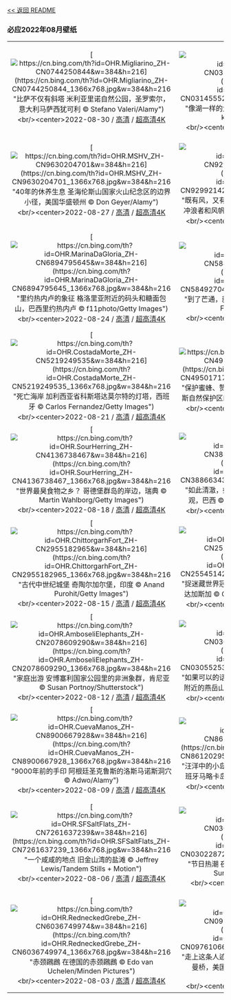 [<< 返回 README](../../README.md)
### 必应2022年08月壁纸
||||
|:---:|:---:|:---:|
|[![https://cn.bing.com/th?id=OHR.Migliarino_ZH-CN0744250844&w=384&h=216](https://cn.bing.com/th?id=OHR.Migliarino_ZH-CN0744250844_1366x768.jpg&w=384&h=216 "比萨不仅有斜塔&#10;米利亚里诺自然公园，圣罗索尔，意大利马萨西犹可利&#10;© Stefano Valeri/Alamy")](https://cn.bing.com/search?q=%e7%b1%b3%e5%88%a9%e4%ba%9a%e9%87%8c%e8%af%ba%e8%87%aa%e7%84%b6%e5%85%ac%e5%9b%ad&form=hpcapt&mkt=zh-cn&filters=HpDate:"20220829_1600")<br/><center>2022-08-30 / [高清](https://cn.bing.com/th?id=OHR.Migliarino_ZH-CN0744250844_1920x1200.jpg&w=1920&h=1200) / [超高清4K](https://cn.bing.com/th?id=OHR.Migliarino_ZH-CN0744250844_UHD.jpg&w=3840&h=2160)<center/>|[![https://cn.bing.com/th?id=OHR.EstoniaBaltic_ZH-CN0314555299&w=384&h=216](https://cn.bing.com/th?id=OHR.EstoniaBaltic_ZH-CN0314555299_1366x768.jpg&w=384&h=216 "像湖一样的大海&#10;爱沙尼亚波罗的海&#10;© fotoman-kharkov/Getty Images")](https://cn.bing.com/search?q=%e6%b3%a2%e7%bd%97%e7%9a%84%e6%b5%b7&form=hpcapt&mkt=zh-cn&filters=HpDate:"20220828_1600")<br/><center>2022-08-29 / [高清](https://cn.bing.com/th?id=OHR.EstoniaBaltic_ZH-CN0314555299_1920x1200.jpg&w=1920&h=1200) / [超高清4K](https://cn.bing.com/th?id=OHR.EstoniaBaltic_ZH-CN0314555299_UHD.jpg&w=3840&h=2160)<center/>|[![https://cn.bing.com/th?id=OHR.BeardedTit_ZH-CN0065279700&w=384&h=216](https://cn.bing.com/th?id=OHR.BeardedTit_ZH-CN0065279700_1366x768.jpg&w=384&h=216 "这鸟长着小胡子&#10;荷兰弗莱福兰湿地的文须雀&#10;© Gert-Jan IJzerman/Minden Pictures")](https://cn.bing.com/search?q=%e5%bc%97%e8%8e%b1%e7%a6%8f%e5%85%b0%e7%9c%81&form=hpcapt&mkt=zh-cn&filters=HpDate:"20220827_1600")<br/><center>2022-08-28 / [高清](https://cn.bing.com/th?id=OHR.BeardedTit_ZH-CN0065279700_1920x1200.jpg&w=1920&h=1200) / [超高清8K](https://cn.bing.com/th?id=OHR.BeardedTit_ZH-CN0065279700_UHD.jpg)<center/>|
|[![https://cn.bing.com/th?id=OHR.MSHV_ZH-CN9630204701&w=384&h=216](https://cn.bing.com/th?id=OHR.MSHV_ZH-CN9630204701_1366x768.jpg&w=384&h=216 "40年的休养生息&#10;圣海伦斯山国家火山纪念区的边界小径，美国华盛顿州&#10;© Don Geyer/Alamy")](https://cn.bing.com/search?q=%e5%9c%a3%e6%b5%b7%e4%bc%a6%e6%96%af%e5%b1%b1%e5%9b%bd%e5%ae%b6%e7%81%ab%e5%b1%b1%e7%ba%aa%e5%bf%b5%e5%8c%ba&form=hpcapt&mkt=zh-cn&filters=HpDate:"20220826_1600")<br/><center>2022-08-27 / [高清](https://cn.bing.com/th?id=OHR.MSHV_ZH-CN9630204701_1920x1200.jpg&w=1920&h=1200) / [超高清4K](https://cn.bing.com/th?id=OHR.MSHV_ZH-CN9630204701_UHD.jpg&w=3840&h=2160)<center/>|[![https://cn.bing.com/th?id=OHR.PeljesacWind_ZH-CN9299214248&w=384&h=216](https://cn.bing.com/th?id=OHR.PeljesacWind_ZH-CN9299214248_1366x768.jpg&w=384&h=216 "既有风，又有水&#10;克罗地亚佩列沙茨半岛附近的风筝冲浪者和风帆冲浪者&#10;© helivideo/Getty Images")](https://cn.bing.com/search?q=%e4%bd%a9%e5%88%97%e6%b2%99%e8%8c%a8%e5%8d%8a%e5%b2%9b&form=hpcapt&mkt=zh-cn&filters=HpDate:"20220825_1600")<br/><center>2022-08-26 / [高清](https://cn.bing.com/th?id=OHR.PeljesacWind_ZH-CN9299214248_1920x1200.jpg&w=1920&h=1200) / [超高清4K](https://cn.bing.com/th?id=OHR.PeljesacWind_ZH-CN9299214248_UHD.jpg&w=3840&h=2160)<center/>|[![https://cn.bing.com/th?id=OHR.CascadesNP_ZH-CN1830542356&w=384&h=216](https://cn.bing.com/th?id=OHR.CascadesNP_ZH-CN1830542356_1366x768.jpg&w=384&h=216 "令人惊叹的后花园&#10;华盛顿州北瀑布国家公园，美国&#10;© Ethan Welty/Tandem Stills + Motion")](https://cn.bing.com/search?q=%e5%8c%97%e7%80%91%e5%b8%83%e5%9b%bd%e5%ae%b6%e5%85%ac%e5%9b%ad&form=hpcapt&mkt=zh-cn&filters=HpDate:"20220824_1600")<br/><center>2022-08-25 / [高清](https://cn.bing.com/th?id=OHR.CascadesNP_ZH-CN1830542356_1920x1200.jpg&w=1920&h=1200) / [超高清4K](https://cn.bing.com/th?id=OHR.CascadesNP_ZH-CN1830542356_UHD.jpg&w=3840&h=2160)<center/>|
|[![https://cn.bing.com/th?id=OHR.MarinaDaGloria_ZH-CN6894795645&w=384&h=216](https://cn.bing.com/th?id=OHR.MarinaDaGloria_ZH-CN6894795645_1366x768.jpg&w=384&h=216 "里约热内卢的象征&#10;格洛里亚附近的码头和糖面包山，巴西里约热内卢&#10;© f11photo/Getty Images")](https://cn.bing.com/search?q=%e5%b7%b4%e8%a5%bf%e9%9d%a2%e5%8c%85%e5%b1%b1&form=hpcapt&mkt=zh-cn&filters=HpDate:"20220823_1600")<br/><center>2022-08-24 / [高清](https://cn.bing.com/th?id=OHR.MarinaDaGloria_ZH-CN6894795645_1920x1200.jpg&w=1920&h=1200) / [超高清4K](https://cn.bing.com/th?id=OHR.MarinaDaGloria_ZH-CN6894795645_UHD.jpg&w=3840&h=2160)<center/>|[![https://cn.bing.com/th?id=OHR.MentonFrance_ZH-CN5849270429&w=384&h=216](https://cn.bing.com/th?id=OHR.MentonFrance_ZH-CN5849270429_1366x768.jpg&w=384&h=216 "到了芒通，就来点柠檬汁吧&#10;芒通，法国&#10;© Flavio Foglietta/Getty Images")](https://cn.bing.com/search?q=%e6%b3%95%e5%9b%bd%e8%8a%92%e9%80%9a%e9%95%87&form=hpcapt&mkt=zh-cn&filters=HpDate:"20220822_1600")<br/><center>2022-08-23 / [高清](https://cn.bing.com/th?id=OHR.MentonFrance_ZH-CN5849270429_1920x1200.jpg&w=1920&h=1200) / [超高清4K](https://cn.bing.com/th?id=OHR.MentonFrance_ZH-CN5849270429_UHD.jpg&w=3840&h=2160)<center/>|[![https://cn.bing.com/th?id=OHR.TenderMoment_ZH-CN5447705408&w=384&h=216](https://cn.bing.com/th?id=OHR.TenderMoment_ZH-CN5447705408_1366x768.jpg&w=384&h=216 "猫头鹰界的叛逆小鸟&#10;南佛罗里达的一只穴小鸮雏鸟和一只成年穴小鸮，美国&#10;© Carlos Carreno/Getty Images")](https://cn.bing.com/search?q=%e7%a9%b4%e5%b0%8f%e9%b8%ae&form=hpcapt&mkt=zh-cn&filters=HpDate:"20220821_1600")<br/><center>2022-08-22 / [高清](https://cn.bing.com/th?id=OHR.TenderMoment_ZH-CN5447705408_1920x1200.jpg&w=1920&h=1200) / [超高清](https://cn.bing.com/th?id=OHR.TenderMoment_ZH-CN5447705408_UHD.jpg)<center/>|
|[![https://cn.bing.com/th?id=OHR.CostadaMorte_ZH-CN5219249535&w=384&h=216](https://cn.bing.com/th?id=OHR.CostadaMorte_ZH-CN5219249535_1366x768.jpg&w=384&h=216 "死亡海岸&#10;加利西亚省科斯塔达莫尔特的灯塔，西班牙&#10;© Carlos Fernandez/Getty Images")](https://cn.bing.com/search?q=%e8%a5%bf%e7%8f%ad%e7%89%99+%e5%8a%a0%e5%88%a9%e8%a5%bf%e4%ba%9a&form=hpcapt&mkt=zh-cn&filters=HpDate:"20220820_1600")<br/><center>2022-08-21 / [高清](https://cn.bing.com/th?id=OHR.CostadaMorte_ZH-CN5219249535_1920x1200.jpg&w=1920&h=1200) / [超高清4K](https://cn.bing.com/th?id=OHR.CostadaMorte_ZH-CN5219249535_UHD.jpg&w=3840&h=2160)<center/>|[![https://cn.bing.com/th?id=OHR.BearProof_ZH-CN4950171791&w=384&h=216](https://cn.bing.com/th?id=OHR.BearProof_ZH-CN4950171791_1366x768.jpg&w=384&h=216 "保护蜜蜂、赞美蜜蜂&#10;西班牙阿斯图里亚斯省穆涅略斯自然保护区的蜂箱&#10;© ABB Photo/Shutterstock")](https://cn.bing.com/search?q=%e8%9c%9c%e8%9c%82%e5%85%bb%e6%ae%96&form=hpcapt&mkt=zh-cn&filters=HpDate:"20220819_1600")<br/><center>2022-08-20 / [高清](https://cn.bing.com/th?id=OHR.BearProof_ZH-CN4950171791_1920x1200.jpg&w=1920&h=1200) / [超高清4K](https://cn.bing.com/th?id=OHR.BearProof_ZH-CN4950171791_UHD.jpg&w=3840&h=2160)<center/>|[![https://cn.bing.com/th?id=OHR.PenzancePool_ZH-CN4493022613&w=384&h=216](https://cn.bing.com/th?id=OHR.PenzancePool_ZH-CN4493022613_1366x768.jpg&w=384&h=216 "彭赞斯全景&#10;康沃尔郡的彭赞斯，英国&#10;© Murray Bosley Photography/Getty Images")](https://cn.bing.com/search?q=%e8%8b%b1%e5%9b%bd%e5%bd%ad%e8%b5%9e%e6%96%af&FORM=hpcapt&mkt=zh-cn&filters=HpDate:"20220818_1600")<br/><center>2022-08-19 / [高清](https://cn.bing.com/th?id=OHR.PenzancePool_ZH-CN4493022613_1920x1200.jpg&w=1920&h=1200) / [超高清4K](https://cn.bing.com/th?id=OHR.PenzancePool_ZH-CN4493022613_UHD.jpg&w=3840&h=2160)<center/>|
|[![https://cn.bing.com/th?id=OHR.SourHerring_ZH-CN4136738467&w=384&h=216](https://cn.bing.com/th?id=OHR.SourHerring_ZH-CN4136738467_1366x768.jpg&w=384&h=216 "世界最臭食物之乡？&#10;哥德堡群岛的岸边，瑞典&#10;© Martin Wahlborg/Getty Images")](https://cn.bing.com/search?q=%e5%93%a5%e5%be%b7%e5%a0%a1%e7%be%a4%e5%b2%9b&form=hpcapt&mkt=zh-cn&filters=HpDate:"20220817_1600")<br/><center>2022-08-18 / [高清](https://cn.bing.com/th?id=OHR.SourHerring_ZH-CN4136738467_1920x1200.jpg&w=1920&h=1200) / [超高清4K](https://cn.bing.com/th?id=OHR.SourHerring_ZH-CN4136738467_UHD.jpg&w=3840&h=2160)<center/>|[![https://cn.bing.com/th?id=OHR.AquarioNatural_ZH-CN3886634374&w=384&h=216](https://cn.bing.com/th?id=OHR.AquarioNatural_ZH-CN3886634374_1366x768.jpg&w=384&h=216 "如此清澈，如此洁净&#10;大自然的水族馆中的水下景观，巴西&#10;© Michel Roggo/Minden Pictures")](https://cn.bing.com/search?q=%e5%b7%b4%e8%a5%bf+%e5%a4%a7%e8%87%aa%e7%84%b6%e7%9a%84%e6%b0%b4%e6%97%8f%e9%a6%86&FORM=hpcapt&mkt=zh-cn&filters=HpDate:"20220816_1600")<br/><center>2022-08-17 / [高清](https://cn.bing.com/th?id=OHR.AquarioNatural_ZH-CN3886634374_1920x1200.jpg&w=1920&h=1200) / [超高清4K](https://cn.bing.com/th?id=OHR.AquarioNatural_ZH-CN3886634374_UHD.jpg&w=3840&h=2160)<center/>|[![https://cn.bing.com/th?id=OHR.GreatWhiteRoller_ZH-CN1541809088&w=384&h=216](https://cn.bing.com/th?id=OHR.GreatWhiteRoller_ZH-CN1541809088_1366x768.jpg&w=384&h=216 "惊险之旅&#10;夕阳下的大白鲨过山车，美国新泽西州&#10;© John Van Decker/Alamy")](https://cn.bing.com/search?q=%e6%96%b0%e6%b3%bd%e8%a5%bf%e5%b7%9e&FORM=hpcapt&mkt=zh-cn&filters=HpDate:"20220815_1600")<br/><center>2022-08-16 / [高清](https://cn.bing.com/th?id=OHR.GreatWhiteRoller_ZH-CN1541809088_1920x1200.jpg&w=1920&h=1200) / [超高清4K](https://cn.bing.com/th?id=OHR.GreatWhiteRoller_ZH-CN1541809088_UHD.jpg&w=3840&h=2160)<center/>|
|[![https://cn.bing.com/th?id=OHR.ChittorgarhFort_ZH-CN2955182965&w=384&h=216](https://cn.bing.com/th?id=OHR.ChittorgarhFort_ZH-CN2955182965_1366x768.jpg&w=384&h=216 "古代中世纪城堡&#10;奇陶尔加尔堡，印度&#10;© Anand Purohit/Getty Images")](https://cn.bing.com/search?q=%e5%a5%87%e9%99%b6%e5%b0%94%e5%8a%a0%e5%b0%94%e5%a0%a1&form=hpcapt&mkt=zh-cn&filters=HpDate:"20220814_1600")<br/><center>2022-08-15 / [高清](https://cn.bing.com/th?id=OHR.ChittorgarhFort_ZH-CN2955182965_1920x1200.jpg&w=1920&h=1200) / [超高清4K](https://cn.bing.com/th?id=OHR.ChittorgarhFort_ZH-CN2955182965_UHD.jpg&w=3840&h=2160)<center/>|[![https://cn.bing.com/th?id=OHR.PantherChameleon_ZH-CN2554514270&w=384&h=216](https://cn.bing.com/th?id=OHR.PantherChameleon_ZH-CN2554514270_1366x768.jpg&w=384&h=216 "捉迷藏世界冠军&#10;琥珀山国家公园里的豹变色龙，马达加斯加&#10;© Christian Ziegler/Minden Pictures")](https://cn.bing.com/search?q=%e8%b1%b9%e5%8f%98%e8%89%b2%e9%be%99&form=hpcapt&mkt=zh-cn&filters=HpDate:"20220813_1600")<br/><center>2022-08-14 / [高清](https://cn.bing.com/th?id=OHR.PantherChameleon_ZH-CN2554514270_1920x1200.jpg&w=1920&h=1200) / [超高清4K](https://cn.bing.com/th?id=OHR.PantherChameleon_ZH-CN2554514270_UHD.jpg&w=3840&h=2160)<center/>|[![https://cn.bing.com/th?id=OHR.LacMontagnon_ZH-CN8301464080&w=384&h=216](https://cn.bing.com/th?id=OHR.LacMontagnon_ZH-CN8301464080_1366x768.jpg&w=384&h=216 "一颗值得的心&#10;阿斯佩山谷中的蒙塔尼翁湖，法国&#10;© thieury/Adobe photo stock")](https://cn.bing.com/search?q=%e9%98%bf%e6%96%af%e4%bd%a9%e5%b1%b1%e8%b0%b7&form=hpcapt&mkt=zh-cn&filters=HpDate:"20220812_1600")<br/><center>2022-08-13 / [高清](https://cn.bing.com/th?id=OHR.LacMontagnon_ZH-CN8301464080_1920x1200.jpg&w=1920&h=1200) / [超高清8K](https://cn.bing.com/th?id=OHR.LacMontagnon_ZH-CN8301464080_UHD.jpg)<center/>|
|[![https://cn.bing.com/th?id=OHR.AmboseliElephants_ZH-CN2078609290&w=384&h=216](https://cn.bing.com/th?id=OHR.AmboseliElephants_ZH-CN2078609290_1366x768.jpg&w=384&h=216 "家庭出游&#10;安博塞利国家公园里的非洲象群，肯尼亚&#10;© Susan Portnoy/Shutterstock")](https://cn.bing.com/search?q=%e9%9d%9e%e6%b4%b2%e8%b1%a1&form=hpcapt&mkt=zh-cn&filters=HpDate:"20220811_1600")<br/><center>2022-08-12 / [高清](https://cn.bing.com/th?id=OHR.AmboseliElephants_ZH-CN2078609290_1920x1200.jpg&w=1920&h=1200) / [超高清4K](https://cn.bing.com/th?id=OHR.AmboseliElephants_ZH-CN2078609290_UHD.jpg&w=3840&h=2160)<center/>|[![https://cn.bing.com/th?id=OHR.MtTsubakuro_ZH-CN0305525340&w=384&h=216](https://cn.bing.com/th?id=OHR.MtTsubakuro_ZH-CN0305525340_1366x768.jpg&w=384&h=216 "如果可以的话，请拥抱一座山吧&#10;日本长野县安昙野附近的燕岳山&#10;© Joshua Hawley/Getty Images")](https://cn.bing.com/search?q=%e6%97%a5%e6%9c%ac%e9%95%bf%e9%87%8e%e5%8e%bf&form=hpcapt&mkt=zh-cn&filters=HpDate:"20220810_1600")<br/><center>2022-08-11 / [高清](https://cn.bing.com/th?id=OHR.MtTsubakuro_ZH-CN0305525340_1920x1200.jpg&w=1920&h=1200) / [超高清4K](https://cn.bing.com/th?id=OHR.MtTsubakuro_ZH-CN0305525340_UHD.jpg&w=3840&h=2160)<center/>|[![https://cn.bing.com/th?id=OHR.AnniversaryJTNP_ZH-CN9974030692&w=384&h=216](https://cn.bing.com/th?id=OHR.AnniversaryJTNP_ZH-CN9974030692_1366x768.jpg&w=384&h=216 "沙漠中的匕首？&#10;约书亚树，加利福尼亚州约书亚树国家公园&#10;© Tim Fitzharris/Minden Pictures")](https://cn.bing.com/search?q=%e7%ba%a6%e4%b9%a6%e4%ba%9a%e6%a0%91%e5%9b%bd%e5%ae%b6%e5%85%ac%e5%9b%ad+&form=hpcapt&mkt=zh-cn&filters=HpDate:"20220809_1600")<br/><center>2022-08-10 / [高清](https://cn.bing.com/th?id=OHR.AnniversaryJTNP_ZH-CN9974030692_1920x1200.jpg&w=1920&h=1200) / [超高清8K](https://cn.bing.com/th?id=OHR.AnniversaryJTNP_ZH-CN9974030692_UHD.jpg)<center/>|
|[![https://cn.bing.com/th?id=OHR.CuevaManos_ZH-CN8900667928&w=384&h=216](https://cn.bing.com/th?id=OHR.CuevaManos_ZH-CN8900667928_1366x768.jpg&w=384&h=216 "9000年前的手印&#10;阿根廷圣克鲁斯的洛斯马诺斯洞穴&#10;© Adwo/Alamy")](https://cn.bing.com/search?q=%e6%b4%9b%e6%96%af%e9%a9%ac%e8%af%ba%e6%96%af%e5%b2%a9%e7%94%bb&form=hpcapt&mkt=zh-cn&filters=HpDate:"20220808_1600")<br/><center>2022-08-09 / [高清](https://cn.bing.com/th?id=OHR.CuevaManos_ZH-CN8900667928_1920x1200.jpg&w=1920&h=1200) / [超高清4K](https://cn.bing.com/th?id=OHR.CuevaManos_ZH-CN8900667928_UHD.jpg&w=3840&h=2160)<center/>|[![https://cn.bing.com/th?id=OHR.EsPantaleu_ZH-CN8612029580&w=384&h=216](https://cn.bing.com/th?id=OHR.EsPantaleu_ZH-CN8612029580_1366x768.jpg&w=384&h=216 "汪洋中的小岛&#10;圣埃尔姆附近的潘塔留岛鸟瞰图，西班牙马略卡岛&#10;© Dimitri Weber/Azing航空公司")](https://cn.bing.com/search?q=%e9%a9%ac%e7%95%a5%e5%8d%a1%e5%b2%9b&form=hpcapt&mkt=zh-cn&filters=HpDate:"20220807_1600")<br/><center>2022-08-08 / [高清](https://cn.bing.com/th?id=OHR.EsPantaleu_ZH-CN8612029580_1920x1200.jpg&w=1920&h=1200) / [超高清4K](https://cn.bing.com/th?id=OHR.EsPantaleu_ZH-CN8612029580_UHD.jpg&w=3840&h=2160)<center/>|[![https://cn.bing.com/th?id=OHR.theBeginningofAutumn2022_ZH-CN9413449297&w=384&h=216](https://cn.bing.com/th?id=OHR.theBeginningofAutumn2022_ZH-CN9413449297_1366x768.jpg&w=384&h=216 "贴秋膘了吗？&#10;杭州西湖的古典中国园林&#10;© DANNY HU/Getty Images")](https://cn.bing.com/search?q=%e7%ab%8b%e7%a7%8b&form=hpcapt&mkt=zh-cn&filters=HpDate:"20220806_1600")<br/><center>2022-08-07 / [高清](https://cn.bing.com/th?id=OHR.theBeginningofAutumn2022_ZH-CN9413449297_1920x1200.jpg&w=1920&h=1200) / [超高清](https://cn.bing.com/th?id=OHR.theBeginningofAutumn2022_ZH-CN9413449297_UHD.jpg)<center/>|
|[![https://cn.bing.com/th?id=OHR.SFSaltFlats_ZH-CN7261637239&w=384&h=216](https://cn.bing.com/th?id=OHR.SFSaltFlats_ZH-CN7261637239_1366x768.jpg&w=384&h=216 "一个咸咸的地点&#10;旧金山湾的盐滩&#10;© Jeffrey Lewis/Tandem Stills + Motion")](https://cn.bing.com/search?q=%e6%97%a7%e9%87%91%e5%b1%b1%e6%b9%be&form=hpcapt&mkt=zh-cn&filters=HpDate:"20220805_1600")<br/><center>2022-08-06 / [高清](https://cn.bing.com/th?id=OHR.SFSaltFlats_ZH-CN7261637239_1920x1200.jpg&w=1920&h=1200) / [超高清4K](https://cn.bing.com/th?id=OHR.SFSaltFlats_ZH-CN7261637239_UHD.jpg&w=3840&h=2160)<center/>|[![https://cn.bing.com/th?id=OHR.MilitaryTattoo_ZH-CN0302287210&w=384&h=216](https://cn.bing.com/th?id=OHR.MilitaryTattoo_ZH-CN0302287210_1366x768.jpg&w=384&h=216 "节日热潮&#10;夜晚的爱丁堡城市天际线，苏格兰&#10;© Suranga Weeratuna/Alamy")](https://cn.bing.com/search?q=%e7%88%b1%e4%b8%81%e5%a0%a1%e8%be%b9%e7%bc%98%e8%89%ba%e6%9c%af%e8%8a%82&form=hpcapt&mkt=zh-cn&filters=HpDate:"20220804_1600")<br/><center>2022-08-05 / [高清](https://cn.bing.com/th?id=OHR.MilitaryTattoo_ZH-CN0302287210_1920x1200.jpg&w=1920&h=1200) / [超高清](https://cn.bing.com/th?id=OHR.MilitaryTattoo_ZH-CN0302287210_UHD.jpg)<center/>|[![https://cn.bing.com/th?id=OHR.QiXiFestival2022_ZH-CN2628111266&w=384&h=216](https://cn.bing.com/th?id=OHR.QiXiFestival2022_ZH-CN2628111266_1366x768.jpg&w=384&h=216 "最浪漫的中国传统节日&#10;上海浦东森林心形洞穴鸟瞰图，中国&#10;© Yaorusheng/Getty Images")](https://cn.bing.com/search?q=%e4%b8%83%e5%a4%95&form=hpcapt&mkt=zh-cn&filters=HpDate:"20220803_1600")<br/><center>2022-08-04 / [高清](https://cn.bing.com/th?id=OHR.QiXiFestival2022_ZH-CN2628111266_1920x1200.jpg&w=1920&h=1200) / [超高清4K](https://cn.bing.com/th?id=OHR.QiXiFestival2022_ZH-CN2628111266_UHD.jpg&w=3840&h=2160)<center/>|
|[![https://cn.bing.com/th?id=OHR.RedneckedGrebe_ZH-CN6036749974&w=384&h=216](https://cn.bing.com/th?id=OHR.RedneckedGrebe_ZH-CN6036749974_1366x768.jpg&w=384&h=216 "赤颈鸊鷉&#10;在德国的赤颈鸊鷉&#10;© Edo van Uchelen/Minden Pictures")](https://cn.bing.com/search?q=%e8%b5%a4%e9%a2%88%e9%b8%8a%e9%b7%89&form=hpcapt&mkt=zh-cn&filters=HpDate:"20220802_1600")<br/><center>2022-08-03 / [高清](https://cn.bing.com/th?id=OHR.RedneckedGrebe_ZH-CN6036749974_1920x1200.jpg&w=1920&h=1200) / [超高清4K](https://cn.bing.com/th?id=OHR.RedneckedGrebe_ZH-CN6036749974_UHD.jpg&w=3840&h=2160)<center/>|[![https://cn.bing.com/th?id=OHR.HickmanBridge_ZH-CN0976106691&w=384&h=216](https://cn.bing.com/th?id=OHR.HickmanBridge_ZH-CN0976106691_1366x768.jpg&w=384&h=216 "走上这条人迹常见的小径&#10;圆顶礁国家公园里的希克曼桥，美国犹他州&#10;© Tim Fitzharris/Minden Pictures")](https://cn.bing.com/search?q=%e5%9c%86%e9%a1%b6%e7%a4%81%e5%9b%bd%e5%ae%b6%e5%85%ac%e5%9b%ad&form=hpcapt&mkt=zh-cn&filters=HpDate:"20220801_1600")<br/><center>2022-08-02 / [高清](https://cn.bing.com/th?id=OHR.HickmanBridge_ZH-CN0976106691_1920x1200.jpg&w=1920&h=1200) / [超高清8K](https://cn.bing.com/th?id=OHR.HickmanBridge_ZH-CN0976106691_UHD.jpg)<center/>|[![https://cn.bing.com/th?id=OHR.LavaTube_ZH-CN5458469336&w=384&h=216](https://cn.bing.com/th?id=OHR.LavaTube_ZH-CN5458469336_1366x768.jpg&w=384&h=216 "世界上最活跃的火山&#10;漏出“天窗”的熔岩管，夏威夷火山国家公园&#10;© Tom Schwabel/Tandem Stills + Motion")](https://cn.bing.com/search?q=%e5%a4%8f%e5%a8%81%e5%a4%b7%e7%81%ab%e5%b1%b1%e5%9b%bd%e5%ae%b6%e5%85%ac%e5%9b%ad&form=hpcapt&mkt=zh-cn&filters=HpDate:"20220731_1600")<br/><center>2022-08-01 / [高清](https://cn.bing.com/th?id=OHR.LavaTube_ZH-CN5458469336_1920x1200.jpg&w=1920&h=1200) / [超高清4K](https://cn.bing.com/th?id=OHR.LavaTube_ZH-CN5458469336_UHD.jpg&w=3840&h=2160)<center/>|
